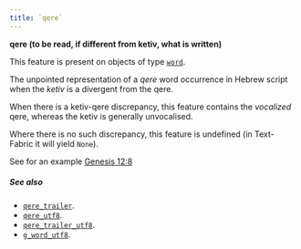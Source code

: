 ```yaml
---
title: `qere`
---
```


**qere (to be read, if different from ketiv, what is written)**

This feature is present on objects of type
[`word`](otype.md).

The unpointed representation of a *qere* word occurrence in Hebrew script when
the *ketiv* is a divergent from the qere.

When there is a ketiv-qere discrepancy, this feature contains the *vocalized*
qere, whereas the ketiv is generally unvocalised.

Where there is no such discrepancy, this feature is undefined (in Text-Fabric
it will yield `None`).

See for an example [Genesis
12:8]({{shebanq}}/hebrew/text?book=Genesis&chapter=12&verse=8&tp=txt_p)

##### See also

* [`qere_trailer`](qere_trailer.md). 
* [`qere_utf8`](qere_utf8.md). 
* [`qere_trailer_utf8`](qere_trailer_utf8.md). 
* [`g_word_utf8`](g_word_utf8.md). 

